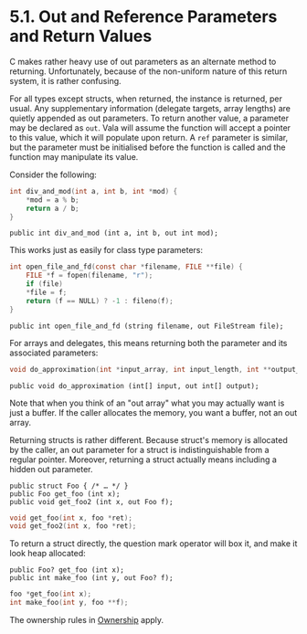 # 5.1. Out and Reference Parameters and Return Values

C makes rather heavy use of out parameters as an alternate method to
returning. Unfortunately, because of the non-uniform nature of this
return system, it is rather confusing.

For all types except structs, when returned, the instance is returned,
per usual. Any supplementary information (delegate targets, array
lengths) are quietly appended as out parameters. To return another
value, a parameter may be declared as `out`. Vala will assume the
function will accept a pointer to this value, which it will populate
upon return. A `ref` parameter is similar, but the parameter must be
initialised before the function is called and the function may
manipulate its value.

Consider the following:

```c
int div_and_mod(int a, int b, int *mod) {
    *mod = a % b;
    return a / b;
}
```

```vala
public int div_and_mod (int a, int b, out int mod);
```

This works just as easily for class type parameters:

```c
int open_file_and_fd(const char *filename, FILE **file) {
    FILE *f = fopen(filename, "r");
    if (file)
    *file = f;
    return (f == NULL) ? -1 : fileno(f);
}
```

```vala
public int open_file_and_fd (string filename, out FileStream file);
```

For arrays and delegates, this means returning both the parameter and
its associated parameters:

```c
void do_approximation(int *input_array, int input_length, int **output_array, int *output_length);
```

```vala
public void do_approximation (int[] input, out int[] output);
```

Note that when you think of an "out array" what you may actually want is
just a buffer. If the caller allocates the memory, you want a buffer,
not an out array.

Returning structs is rather different. Because struct's memory is
allocated by the caller, an out parameter for a struct is
indistinguishable from a regular pointer. Moreover, returning a struct
actually means including a hidden out parameter.

```vala
public struct Foo { /* … */ }
public Foo get_foo (int x);
public void get_foo2 (int x, out Foo f);
```

```c
void get_foo(int x, foo *ret);
void get_foo2(int x, foo *ret);
```

To return a struct directly, the question mark operator will box it, and
make it look heap allocated:

```vala
public Foo? get_foo (int x);
public int make_foo (int y, out Foo? f);
```

```c
foo *get_foo(int x);
int make_foo(int y, foo **f);
```

The ownership rules in [Ownership](05-02-ownership) apply.